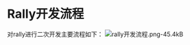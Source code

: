 # Rally开发流程
对rally进行二次开发主要流程如下：
![rally开发流程.png-45.4kB][1]


  [1]: http://static.zybuluo.com/ttxxddee00/t7cqysqzoejacwn5w27toco7/rally%E5%BC%80%E5%8F%91%E6%B5%81%E7%A8%8B.png